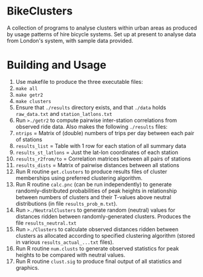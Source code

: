 # BikeClusters

A collection of programs to analyse clusters within urban areas as produced by
usage patterns of hire bicycle systems. Set up at present to analyse data from
London's system, with sample data provided.

# Building and Usage

1.  Use makefile to produce the three executable files:
  1. `make all`
  2. `make getr2`
  3. `make clusters`
2. Ensure that `./results` directory exists, and that `./data` holds `raw_data.txt` and
   `station_latlons.txt`
3. Run `>./getr2` to compute pairwise inter-station correlations from observed ride
   data. Also makes the following `./results` files:
  1. `ntrips` = Matrix of (double) numbers of trips per day between each pair of stations
  2. `results_list` = Table with 1 row for each station of all summary data
  3. `results_st_latlons` = Just the lat-lon coordinates of each station
  4. `results_r2from/to` = Correlation matrices between all pairs of stations
  5. `results_dists` = Matrix of pairwise distances between all stations
4.  Run R routine `get.clusters` to produce results files of cluster memberships
    using preferred clustering algorithm.
5.  Run R routine `calc.pnc` (can be run independently) to generate
    randomly-distributed probabilities of peak heights in relationship between
    numbers of clusters and their T-values above neutral distributions (in file
    `results_prob_m.txt`).
6.  Run `>./NeutralClusters` to generate random (neutral) values for distances ridden
    between randomly-generated clusters. Produces the file `results_neutral.txt`
7.  Run `>./Clusters` to calculate observed distances ridden between clusters as
    allocated according to specified clustering algorithm (stored in various
    `results_actual_...txt` files).
8.  Run R routine `num.clusts` to generate observed statistics for peak heights to
    be compared with neutral values.
9.  Run R routine `clust.sig` to produce final output of all statistics and
    graphics.

